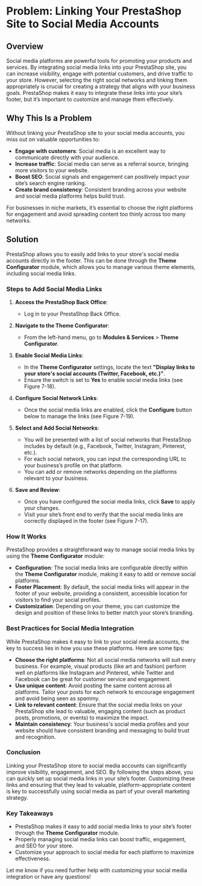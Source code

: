 # Problem: Linking Your PrestaShop Site to Social Media Accounts

## Overview

Social media platforms are powerful tools for promoting your products and services. By integrating social media links into your PrestaShop site, you can increase visibility, engage with potential customers, and drive traffic to your store. However, selecting the right social networks and linking them appropriately is crucial for creating a strategy that aligns with your business goals. PrestaShop makes it easy to integrate these links into your site’s footer, but it’s important to customize and manage them effectively.

## Why This Is a Problem

Without linking your PrestaShop site to your social media accounts, you miss out on valuable opportunities to:
- **Engage with customers**: Social media is an excellent way to communicate directly with your audience.
- **Increase traffic**: Social media can serve as a referral source, bringing more visitors to your website.
- **Boost SEO**: Social signals and engagement can positively impact your site’s search engine ranking.
- **Create brand consistency**: Consistent branding across your website and social media platforms helps build trust.

For businesses in niche markets, it’s essential to choose the right platforms for engagement and avoid spreading content too thinly across too many networks.

## Solution

PrestaShop allows you to easily add links to your store's social media accounts directly in the footer. This can be done through the **Theme Configurator** module, which allows you to manage various theme elements, including social media links.

### Steps to Add Social Media Links

1. **Access the PrestaShop Back Office**:
   - Log in to your PrestaShop Back Office.

2. **Navigate to the Theme Configurator**:
   - From the left-hand menu, go to **Modules & Services** > **Theme Configurator**.
   
3. **Enable Social Media Links**:
   - In the **Theme Configurator** settings, locate the text **"Display links to your store's social accounts (Twitter, Facebook, etc.)"**.
   - Ensure the switch is set to **Yes** to enable social media links (see Figure 7-18).

4. **Configure Social Network Links**:
   - Once the social media links are enabled, click the **Configure** button below to manage the links (see Figure 7-19).

5. **Select and Add Social Networks**:
   - You will be presented with a list of social networks that PrestaShop includes by default (e.g., Facebook, Twitter, Instagram, Pinterest, etc.).
   - For each social network, you can input the corresponding URL to your business’s profile on that platform.
   - You can add or remove networks depending on the platforms relevant to your business.

6. **Save and Review**:
   - Once you have configured the social media links, click **Save** to apply your changes.
   - Visit your site’s front end to verify that the social media links are correctly displayed in the footer (see Figure 7-17).

### How It Works

PrestaShop provides a straightforward way to manage social media links by using the **Theme Configurator** module:
- **Configuration**: The social media links are configurable directly within the **Theme Configurator** module, making it easy to add or remove social platforms.
- **Footer Placement**: By default, the social media links will appear in the footer of your website, providing a consistent, accessible location for visitors to find your social profiles.
- **Customization**: Depending on your theme, you can customize the design and position of these links to better match your store’s branding.

### Best Practices for Social Media Integration

While PrestaShop makes it easy to link to your social media accounts, the key to success lies in how you use these platforms. Here are some tips:
- **Choose the right platforms**: Not all social media networks will suit every business. For example, visual products (like art and fashion) perform well on platforms like Instagram and Pinterest, while Twitter and Facebook can be great for customer service and engagement.
- **Use unique content**: Avoid posting the same content across all platforms. Tailor your posts for each network to encourage engagement and avoid being seen as spammy.
- **Link to relevant content**: Ensure that the social media links on your PrestaShop site lead to valuable, engaging content (such as product posts, promotions, or events) to maximize the impact.
- **Maintain consistency**: Your business's social media profiles and your website should have consistent branding and messaging to build trust and recognition.

### Conclusion

Linking your PrestaShop store to social media accounts can significantly improve visibility, engagement, and SEO. By following the steps above, you can quickly set up social media links in your site’s footer. Customizing these links and ensuring that they lead to valuable, platform-appropriate content is key to successfully using social media as part of your overall marketing strategy.

### Key Takeaways

- PrestaShop makes it easy to add social media links to your site’s footer through the **Theme Configurator** module.
- Properly managing social media links can boost traffic, engagement, and SEO for your store.
- Customize your approach to social media for each platform to maximize effectiveness.

Let me know if you need further help with customizing your social media integration or have any questions!

